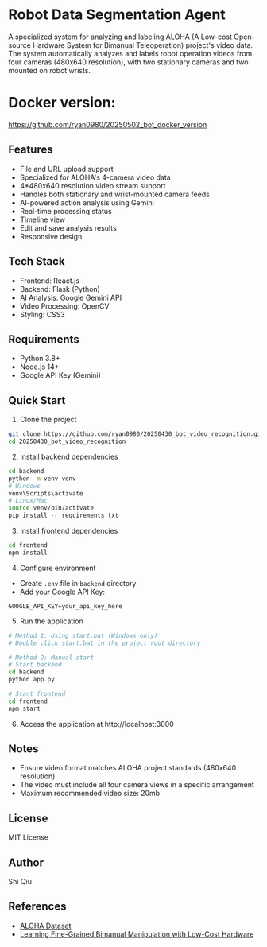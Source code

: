 # Robot Data Segmentation Agent

A specialized system for analyzing and labeling ALOHA (A Low-cost Open-source Hardware System for Bimanual Teleoperation) project's video data. The system automatically analyzes and labels robot operation videos from four cameras (480x640 resolution), with two stationary cameras and two mounted on robot wrists.
# Docker version:
https://github.com/ryan0980/20250502_bot_docker_version
## Features

- File and URL upload support
- Specialized for ALOHA's 4-camera video data
- 4*480x640 resolution video stream support
- Handles both stationary and wrist-mounted camera feeds
- AI-powered action analysis using Gemini
- Real-time processing status
- Timeline view
- Edit and save analysis results
- Responsive design

## Tech Stack

- Frontend: React.js
- Backend: Flask (Python)
- AI Analysis: Google Gemini API
- Video Processing: OpenCV
- Styling: CSS3

## Requirements

- Python 3.8+
- Node.js 14+
- Google API Key (Gemini)

## Quick Start

1. Clone the project

```bash
git clone https://github.com/ryan0980/20250430_bot_video_recognition.git
cd 20250430_bot_video_recognition
```

2. Install backend dependencies

```bash
cd backend
python -m venv venv
# Windows
venv\Scripts\activate
# Linux/Mac
source venv/bin/activate
pip install -r requirements.txt
```

3. Install frontend dependencies

```bash
cd frontend
npm install
```

4. Configure environment

- Create `.env` file in `backend` directory
- Add your Google API Key:

```
GOOGLE_API_KEY=your_api_key_here
```

5. Run the application

```bash
# Method 1: Using start.bat (Windows only)
# Double click start.bat in the project root directory

# Method 2: Manual start
# Start backend
cd backend
python app.py

# Start frontend
cd frontend
npm start
```

6. Access the application at http://localhost:3000

## Notes

- Ensure video format matches ALOHA project standards (480x640 resolution)
- The video must include all four camera views in a specific arrangement
- Maximum recommended video size: 20mb

## License

MIT License

## Author

Shi Qiu

## References

- [ALOHA Dataset](https://tonyzhaozh.github.io/aloha/)
- [Learning Fine-Grained Bimanual Manipulation with Low-Cost Hardware](https://tonyzhaozh.github.io/aloha/)
